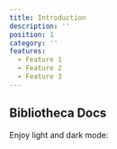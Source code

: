 ```yaml
---
title: Introduction
description: ''
position: 1
category: ''
features:
  - Feature 1
  - Feature 2
  - Feature 3
---
```


## Bibliotheca Docs

<list :items="features"></list>

<p class="flex items-center">Enjoy light and dark mode:&nbsp;<app-color-switcher class="inline-flex ml-2"></app-color-switcher></p>
